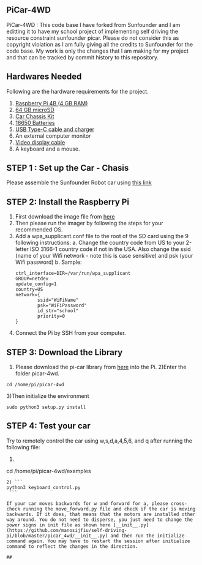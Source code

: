 ## PiCar-4WD 
PiCar-4WD : This code base I have forked from Sunfounder and I am editting it to have my school project of implementing self driving the resource constraint sunfounder picar. Please do not consider this as copyright violation as I am fully giving all the credits to Sunfounder for the code base. My work is only the changes that I am making for my project and that can be tracked by commit history to this repository.

## Hardwares Needed
Following are the hardware requirements for the project.
1) [Raspberry Pi 4B (4 GB RAM)](https://www.amazon.com/Raspberry-Model-2019-Quad-Bluetooth/dp/B07TC2BK1X/)
2) [64 GB microSD](https://www.amazon.com/Samsung-MicroSD-Adapter-MB-ME64GA-AM/dp/B06XX29S9Q/)
3) [Car Chassis Kit](https://www.amazon.com/dp/B087QKRX5J/)
4) [18650 Batteries](https://www.amazon.com/gp/product/B0BCW9Q5QQ/ref=ox_sc_act_title_2?smid=A1OSTWROXS834E&psc=1)
5) [USB Type-C cable and charger](https://www.amazon.com/Raspberry-Model-Official-SC0218-Accessory/dp/B07Z8P61DQ/?pldnSite=1)
6) An external computer monitor
7) [Video display cable](https://www.amazon.com/CanaKit-Raspberry-Micro-HDMI-Cable/dp/B07TTKD38N)
8) A keyboard and a mouse.

## STEP 1 : Set up the Car - Chasis
Please assemble the Sunfounder Robot car using [this link](https://drive.google.com/file/d/1EPBqR5zZ24e2lzKgk8_uIlzh_wIRuezV/view)

## STEP 2: Install the Raspberry Pi
1) First download the image file from [here](https://www.raspberrypi.com/software/)
2) Then please run the imager by following the steps for your recommended OS.
3) Add a wpa_supplicant.conf file to the root of the SD card using the 9
following instructions:
  a. Change the country code from US to your 2-letter ISO 3166-1 country code if not in the USA. Also change the ssid (name of your Wifi network - note this is case sensitive) and psk (your Wifi password)
  b. Sample: 
    ```
    ctrl_interface=DIR=/var/run/wpa_supplicant
    GROUP=netdev
    update_config=1
    country=US
    network={
            ssid="WiFiName"
            psk="WiFiPassword"
            id_str="school"
            priority=0
    }

    ```
 4) Connect the Pi by SSH from your computer.
    
 ## STEP 3: Download the Library
 1) Please download the pi-car library from [here](https://github.com/sunfounder/picar-4wd) into the Pi.
 2)Enter the folder picar-4wd.
 
 ``` 
 cd /home/pi/picar-4wd 
 ```
 3)Then initialize the environment
 ``` 
 sudo python3 setup.py install 
 ```
 
 ## STEP 4: Test your car
 Try to remotely control the car using w,s,d,a,4,5,6, and q after running the following file:
 
 1) ```
   cd /home/pi/picar-4wd/examples 
   ```
 2) ```
   python3 keyboard_control.py
    ```
 
 If your car moves backwards for w and forward for a, please cross-check running the move_forward.py file and check if the car is moving backwards. If it does, that means that the motors are installed other way around. You do not need to disperse, you just need to change the power signs in init file as shown here [__init__.py](https://github.com/manosijfiu/self-driving-pi/blob/master/picar_4wd/__init__.py) and then run the initialize command again. You may have to restart the session after initialize command to reflect the changes in the direction.
 
 ##
 
 







